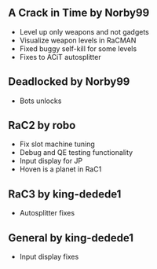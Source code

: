 ## A Crack in Time by Norby99 
* Level up only weapons and not gadgets
* Visualize weapon levels in RaCMAN
* Fixed buggy self-kill for some levels
* Fixes to ACiT autosplitter

## Deadlocked by Norby99 
* Bots unlocks

## RaC2 by robo
* Fix slot machine tuning
* Debug and QE testing functionality
* Input display for JP
* Hoven is a planet in RaC1

## RaC3 by king-dedede1 
* Autosplitter fixes

## General by king-dedede1
* Input display fixes